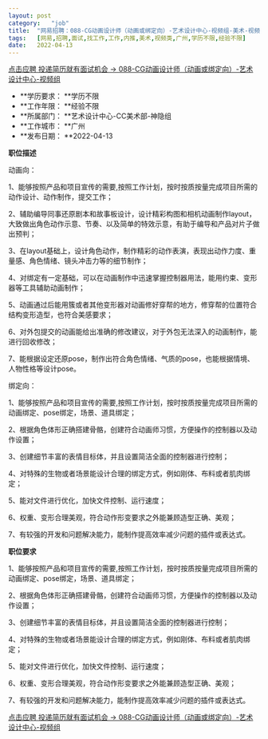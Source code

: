 ```yaml
---
layout:	post
category:	"job"
title:	"网易招聘：088-CG动画设计师（动画或绑定向）-艺术设计中心-视频组-美术-视频类-广州学历不限经验不限"
tags:	[网易,招聘,面试,找工作,工作,内推,美术,视频类,广州,学历不限,经验不限]
date:	2022-04-13
---
```


[点击应聘 投递简历就有面试机会 ->  088-CG动画设计师（动画或绑定向）-艺术设计中心-视频组](http://mobile.bole.netease.com/bole/boleDetail?id=32877&employeeId=346f03c3cda5f04c&key=all)



- **学历要求： **学历不限
- **工作年限： **经验不限
- **所属部门： **艺术设计中心-CC美术部-神隐组
- **工作城市： **广州
- **发布日期： **2022-04-13



**职位描述**

动画向：

1、能够按照产品和项目宣传的需要,按照工作计划，按时按质按量完成项目所需的动作设计、动作制作，提交工作；

2、辅助编导同事还原剧本和故事板设计，设计精彩构图和相机动画制作layout，大致做出角色动作示意、节奏、以及简单的特效示意，有助于编导和产品对片子做出预判；      

3、在layout基础上，设计角色动作，制作精彩的动作表演，表现出动作力度、重量感、角色情绪、镜头冲击力等的细节制作；

4、对绑定有一定基础，可以在动画制作中迅速掌握控制器用法，能用约束、变形器等工具辅助动画制作；

5、动画通过后能用簇或者其他变形器对动画修好穿帮的地方，修穿帮的位置符合结构变形造型，也符合美感要求；

6、对外包提交的动画能给出准确的修改建议，对于外包无法深入的动画制作，能进行回收修改；

7、能根据设定还原pose，制作出符合角色情绪、气质的pose，也能根据情境、人物性格等设计pose。



绑定向：

1、能够按照产品和项目宣传的需要,按照工作计划，按时按质按量完成项目所需的动画绑定、pose绑定，场景、道具绑定；

2、根据角色体形正确搭建骨骼，创建符合动画师习惯，方便操作的控制器以及动作设置；      

3、创建细节丰富的表情目标体，并且设置简洁全面的控制器进行控制；

4、对特殊的生物或者场景能设计合理的绑定方式，例如刚体、布料或者肌肉绑定；

5、能对文件进行优化，加快文件控制、运行速度；

6、权重、变形合理美观，符合动作形变要求之外能兼顾造型正确、美观；

7、有较强的开发和问题解决能力，能制作提高效率减少问题的插件或表达式。



**职位要求**

1、能够按照产品和项目宣传的需要,按照工作计划，按时按质按量完成项目所需的动画绑定、pose绑定，场景、道具绑定；

2、根据角色体形正确搭建骨骼，创建符合动画师习惯，方便操作的控制器以及动作设置；      

3、创建细节丰富的表情目标体，并且设置简洁全面的控制器进行控制；

4、对特殊的生物或者场景能设计合理的绑定方式，例如刚体、布料或者肌肉绑定；

5、能对文件进行优化，加快文件控制、运行速度；

6、权重、变形合理美观，符合动作形变要求之外能兼顾造型正确、美观；

7、有较强的开发和问题解决能力，能制作提高效率减少问题的插件或表达式。



[点击应聘 投递简历就有面试机会 ->  088-CG动画设计师（动画或绑定向）-艺术设计中心-视频组](http://mobile.bole.netease.com/bole/boleDetail?id=32877&employeeId=346f03c3cda5f04c&key=all)